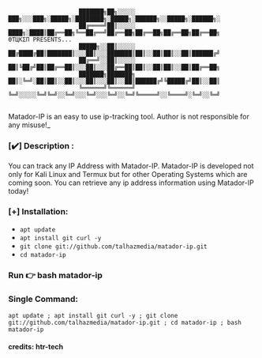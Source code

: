```
⠀⠀⠀         
                    ███████╗██╗░░░░░  ███╗░░░███╗░█████╗░████████╗░█████╗░██████╗░░█████╗░██████╗░
                    ██╔════╝██║░░░░░  ████╗░████║██╔══██╗╚══██╔══╝██╔══██╗██╔══██╗██╔══██╗██╔══██╗      ӨƬЦKΣП PRESENTS...
                    █████╗░░██║░░░░░  ██╔████╔██║███████║░░░██║░░░███████║██║░░██║██║░░██║██████╔╝
                    ██╔══╝░░██║░░░░░  ██║╚██╔╝██║██╔══██║░░░██║░░░██╔══██║██║░░██║██║░░██║██╔══██╗
                    ███████╗███████╗  ██║░╚═╝░██║██║░░██║░░░██║░░░██║░░██║██████╔╝╚█████╔╝██║░░██║
                    ╚══════╝╚══════╝  ╚═╝░░░░░╚═╝╚═╝░░╚═╝░░░╚═╝░░░╚═╝░░╚═╝╚═════╝░░╚════╝░╚═╝░░╚═╝
⠀⠀⠀⠀⠀⠀⠀⠀⠀⠀
```
Matador-IP is an easy to use ip-tracking tool. Author is not responsible for any misuse!_


### [✔️] Description :
You can track any IP Address with Matador-IP. Matador-IP is developed not only for Kali Linux and Termux but for other Operating Systems which are coming soon. You can retrieve any ip address information using Matador-IP today!

### [+] Installation:
* `apt update`
* `apt install git curl -y`
* `git clone git://github.com/talhazmedia/matador-ip.git`
* `cd matador-ip`
### Run 👉 bash matador-ip

### Single Command:
``` 
apt update ; apt install git curl -y ; git clone git://github.com/talhazmedia/matador-ip.git ; cd matador-ip ; bash matador-ip
```

#### credits: htr-tech
